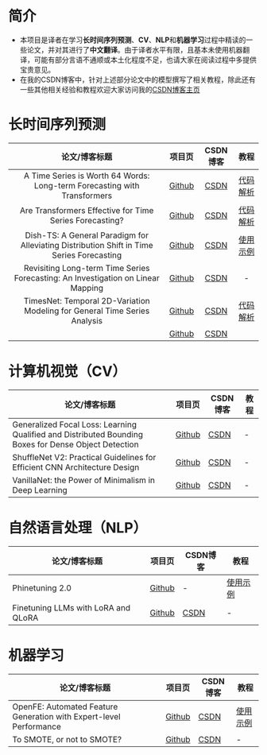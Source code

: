 # 简介

- 本项目是译者在学习**长时间序列预测**、**CV**、**NLP**和**机器学习**过程中精读的一些论文，并对其进行了**中文翻译**。由于译者水平有限，且基本未使用机器翻译，可能有部分言语不通顺或本土化程度不足，也请大家在阅读过程中多提供宝贵意见。
- 在我的CSDN博客中，针对上述部分论文中的模型撰写了相关教程，除此还有一些其他相关经验和教程欢迎大家访问我的[CSDN博客主页](https://blog.csdn.net/qq_20144897)

# 长时间序列预测

|                        论文/博客标题                         |                            项目页                            |             CSDN博客              |                 教程                  |
| :----------------------------------------------------------: | :----------------------------------------------------------: | :-------------------------------: | :-----------------------------------: |
| A Time Series is Worth 64 Words: Long-term Forecasting with Transformers | [Github](https://github.com/ytzfhqs/Some-Paper-CN/tree/main/Paper/A%20Time%20Series%20is%20Worth%2064%20Words) | [CSDN](http://t.csdnimg.cn/I3V3u) | [代码解析](http://t.csdnimg.cn/kyuuh) |
|   Are Transformers Effective for Time Series Forecasting?    | [Github](https://github.com/ytzfhqs/Some-Paper-CN/tree/main/Paper/Are%20Transformers%20Effective%20for%20Time%20Series%20Forecasting) | [CSDN](http://t.csdnimg.cn/ItbNV) | [代码解析](http://t.csdnimg.cn/E66M2) |
| Dish-TS: A General Paradigm for Alleviating Distribution Shift in Time Series Forecasting | [Github](https://github.com/ytzfhqs/Some-Paper-CN/tree/main/Paper/Dish-TS) | [CSDN](http://t.csdnimg.cn/hh8H2) | [使用示例](http://t.csdnimg.cn/Nr2OU) |
| Revisiting Long-term Time Series Forecasting: An Investigation on Linear Mapping | [Github](https://github.com/ytzfhqs/Some-Paper-CN/tree/main/Paper/Revisiting%20Long-term%20Time%20Series%20Forecasting) | [CSDN](http://t.csdnimg.cn/wJux4) |                   -                   |
| TimesNet: Temporal 2D-Variation Modeling for General Time Series Analysis | [Github](https://github.com/ytzfhqs/Some-Paper-CN/tree/main/Paper/TimesNet) | [CSDN](http://t.csdnimg.cn/1wf0W) | [代码解析](http://t.csdnimg.cn/leWNv) |
|                                                              |                          [Github]()                          |             [CSDN]()              |                                       |

# 计算机视觉（CV）

| 论文/博客标题                                                | 项目页                                                       | CSDN博客                          | 教程 |
| ------------------------------------------------------------ | ------------------------------------------------------------ | --------------------------------- | ---- |
| Generalized Focal Loss: Learning Qualified and Distributed Bounding Boxes for Dense Object Detection | [Github](https://github.com/ytzfhqs/Some-Paper-CN/tree/main/Paper/Generalized%20Focal%20Loss%20V1) | [CSDN](http://t.csdnimg.cn/SI1Ok) | -    |
| ShuffleNet V2: Practical Guidelines for Efficient CNN Architecture Design | [Github](https://github.com/ytzfhqs/Some-Paper-CN/tree/main/Paper/ShuffleNet%20V2) | [CSDN](http://t.csdnimg.cn/HeqwV) | -    |
| VanillaNet: the Power of Minimalism in Deep Learning         | [Github](https://github.com/ytzfhqs/Some-Paper-CN/tree/main/Paper/VanillaNet) | [CSDN](http://t.csdnimg.cn/3hzOi) | -    |

# 自然语言处理（NLP）

| 论文/博客标题                       | 项目页                                                       | CSDN博客                          | 教程                                  |
| ----------------------------------- | ------------------------------------------------------------ | --------------------------------- | ------------------------------------- |
| Phinetuning 2.0                     | [Github](https://github.com/ytzfhqs/Some-Paper-CN/tree/main/Blog/Phinetuning%202.0) | -                                 | [使用示例](http://t.csdnimg.cn/WTQzS) |
| Finetuning LLMs with LoRA and QLoRA | [Github](http://t.csdnimg.cn/ipxGi)                          | [CSDN](http://t.csdnimg.cn/FB3Hr) | -                                     |

# 机器学习

| 论文/博客标题                                                | 项目页                                                       | CSDN博客                          | 教程                                  |
| ------------------------------------------------------------ | ------------------------------------------------------------ | --------------------------------- | ------------------------------------- |
| OpenFE: Automated Feature Generation with Expert-level Performance | [Github](https://github.com/ytzfhqs/Some-Paper-CN/tree/main/Paper/OpenFE) | [CSDN](http://t.csdnimg.cn/w2cZh) | [使用示例](http://t.csdnimg.cn/DDSsZ) |
| To SMOTE, or not to SMOTE?                                   | [Github](https://github.com/ytzfhqs/Some-Paper-CN/tree/main/Paper/To%20SMOTE%2C%20or%20not%20to%20SMOTE) | [CSDN](http://t.csdnimg.cn/SkPVE) | -                                     |
